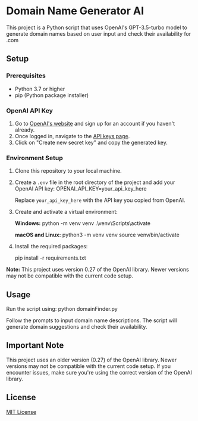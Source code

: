 # Domain Name Generator AI
This project is a Python script that uses OpenAI's GPT-3.5-turbo model to generate domain names based on user input and check their availability for .com

## Setup

### Prerequisites

- Python 3.7 or higher
- pip (Python package installer)

### OpenAI API Key

1. Go to [OpenAI's website](https://platform.openai.com/signup) and sign up for an account if you haven't already.
2. Once logged in, navigate to the [API keys page](https://platform.openai.com/account/api-keys).
3. Click on "Create new secret key" and copy the generated key.

### Environment Setup

1. Clone this repository to your local machine.

2. Create a `.env` file in the root directory of the project and add your OpenAI API key:
OPENAI_API_KEY=your_api_key_here

    Replace `your_api_key_here` with the API key you copied from OpenAI.

3. Create and activate a virtual environment:

    **Windows:**
    python -m venv venv
    .\venv\Scripts\activate
    
    **macOS and Linux:**
    python3 -m venv venv
    source venv/bin/activate

4. Install the required packages:
   
    pip install -r requirements.txt

**Note:** This project uses version 0.27 of the OpenAI library. Newer versions may not be compatible with the current code setup.

## Usage

Run the script using:
python domainFinder.py

Follow the prompts to input domain name descriptions. The script will generate domain suggestions and check their availability.

## Important Note

This project uses an older version (0.27) of the OpenAI library. Newer versions may not be compatible with the current code setup. If you encounter issues, make sure you're using the correct version of the OpenAI library.

## License

[MIT License](LICENSE)



